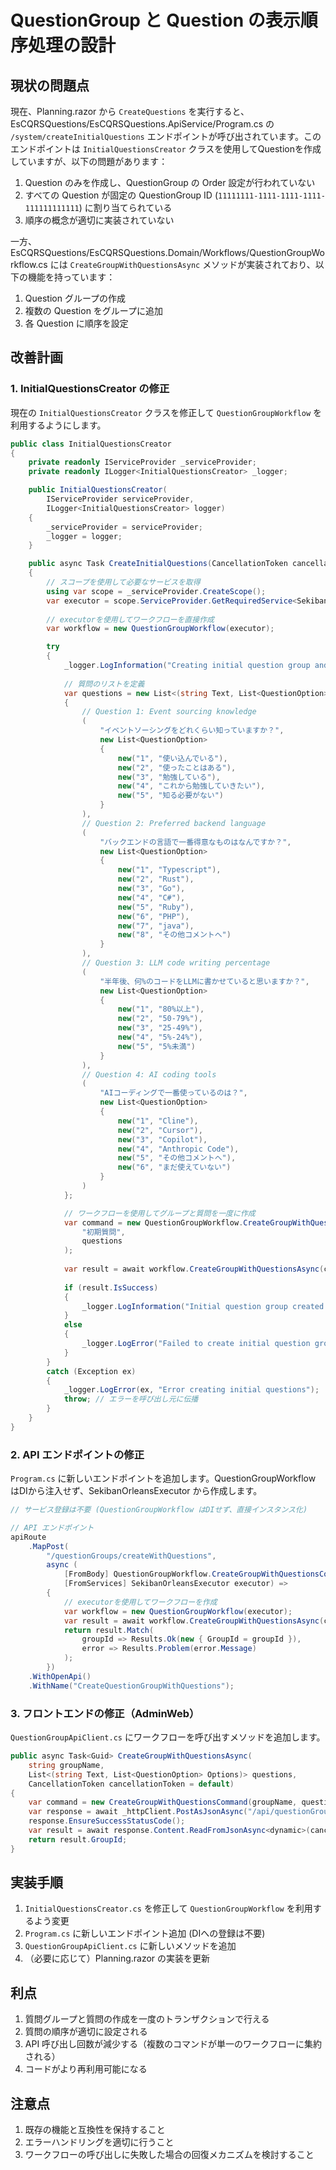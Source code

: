 # QuestionGroup と Question の表示順序処理の設計

## 現状の問題点

現在、Planning.razor から `CreateQuestions` を実行すると、EsCQRSQuestions/EsCQRSQuestions.ApiService/Program.cs の `/system/createInitialQuestions` エンドポイントが呼び出されています。このエンドポイントは `InitialQuestionsCreator` クラスを使用してQuestionを作成していますが、以下の問題があります：

1. Question のみを作成し、QuestionGroup の Order 設定が行われていない
2. すべての Question が固定の QuestionGroup ID (`11111111-1111-1111-1111-111111111111`) に割り当てられている
3. 順序の概念が適切に実装されていない

一方、EsCQRSQuestions/EsCQRSQuestions.Domain/Workflows/QuestionGroupWorkflow.cs には `CreateGroupWithQuestionsAsync` メソッドが実装されており、以下の機能を持っています：

1. Question グループの作成
2. 複数の Question をグループに追加
3. 各 Question に順序を設定

## 改善計画

### 1. InitialQuestionsCreator の修正

現在の `InitialQuestionsCreator` クラスを修正して `QuestionGroupWorkflow` を利用するようにします。

```csharp
public class InitialQuestionsCreator
{
    private readonly IServiceProvider _serviceProvider;
    private readonly ILogger<InitialQuestionsCreator> _logger;

    public InitialQuestionsCreator(
        IServiceProvider serviceProvider,
        ILogger<InitialQuestionsCreator> logger)
    {
        _serviceProvider = serviceProvider;
        _logger = logger;
    }

    public async Task CreateInitialQuestions(CancellationToken cancellationToken = default)
    {
        // スコープを使用して必要なサービスを取得
        using var scope = _serviceProvider.CreateScope();
        var executor = scope.ServiceProvider.GetRequiredService<SekibanOrleansExecutor>();
        
        // executorを使用してワークフローを直接作成
        var workflow = new QuestionGroupWorkflow(executor);

        try
        {
            _logger.LogInformation("Creating initial question group and questions...");
            
            // 質問のリストを定義
            var questions = new List<(string Text, List<QuestionOption> Options)>
            {
                // Question 1: Event sourcing knowledge
                (
                    "イベントソーシングをどれくらい知っていますか？",
                    new List<QuestionOption>
                    {
                        new("1", "使い込んでいる"),
                        new("2", "使ったことはある"),
                        new("3", "勉強している"),
                        new("4", "これから勉強していきたい"),
                        new("5", "知る必要がない")
                    }
                ),
                // Question 2: Preferred backend language
                (
                    "バックエンドの言語で一番得意なものはなんですか？",
                    new List<QuestionOption>
                    {
                        new("1", "Typescript"),
                        new("2", "Rust"),
                        new("3", "Go"),
                        new("4", "C#"),
                        new("5", "Ruby"),
                        new("6", "PHP"),
                        new("7", "java"),
                        new("8", "その他コメントへ")
                    }
                ),
                // Question 3: LLM code writing percentage
                (
                    "半年後、何%のコードをLLMに書かせていると思いますか？",
                    new List<QuestionOption>
                    {
                        new("1", "80%以上"),
                        new("2", "50-79%"),
                        new("3", "25-49%"),
                        new("4", "5%-24%"),
                        new("5", "5%未満")
                    }
                ),
                // Question 4: AI coding tools
                (
                    "AIコーディングで一番使っているのは？",
                    new List<QuestionOption>
                    {
                        new("1", "Cline"),
                        new("2", "Cursor"),
                        new("3", "Copilot"),
                        new("4", "Anthropic Code"),
                        new("5", "その他コメントへ"),
                        new("6", "まだ使えていない")
                    }
                )
            };

            // ワークフローを使用してグループと質問を一度に作成
            var command = new QuestionGroupWorkflow.CreateGroupWithQuestionsCommand(
                "初期質問",
                questions
            );
            
            var result = await workflow.CreateGroupWithQuestionsAsync(command);
            
            if (result.IsSuccess)
            {
                _logger.LogInformation("Initial question group created with ID: {GroupId}", result.GetValue());
            }
            else
            {
                _logger.LogError("Failed to create initial question group: {Error}", result.GetException().Message);
            }
        }
        catch (Exception ex)
        {
            _logger.LogError(ex, "Error creating initial questions");
            throw; // エラーを呼び出し元に伝播
        }
    }
}
```

### 2. API エンドポイントの修正

`Program.cs` に新しいエンドポイントを追加します。QuestionGroupWorkflow はDIから注入せず、SekibanOrleansExecutor から作成します。

```csharp
// サービス登録は不要 (QuestionGroupWorkflow はDIせず、直接インスタンス化)

// API エンドポイント
apiRoute
    .MapPost(
        "/questionGroups/createWithQuestions",
        async (
            [FromBody] QuestionGroupWorkflow.CreateGroupWithQuestionsCommand command,
            [FromServices] SekibanOrleansExecutor executor) => 
        {
            // executorを使用してワークフローを作成
            var workflow = new QuestionGroupWorkflow(executor);
            var result = await workflow.CreateGroupWithQuestionsAsync(command);
            return result.Match(
                groupId => Results.Ok(new { GroupId = groupId }),
                error => Results.Problem(error.Message)
            );
        })
    .WithOpenApi()
    .WithName("CreateQuestionGroupWithQuestions");
```

### 3. フロントエンドの修正（AdminWeb）

`QuestionGroupApiClient.cs` にワークフローを呼び出すメソッドを追加します。

```csharp
public async Task<Guid> CreateGroupWithQuestionsAsync(
    string groupName,
    List<(string Text, List<QuestionOption> Options)> questions,
    CancellationToken cancellationToken = default)
{
    var command = new CreateGroupWithQuestionsCommand(groupName, questions);
    var response = await _httpClient.PostAsJsonAsync("/api/questionGroups/createWithQuestions", command, cancellationToken);
    response.EnsureSuccessStatusCode();
    var result = await response.Content.ReadFromJsonAsync<dynamic>(cancellationToken);
    return result.GroupId;
}
```

## 実装手順

1. `InitialQuestionsCreator.cs` を修正して `QuestionGroupWorkflow` を利用するよう変更
2. `Program.cs` に新しいエンドポイント追加 (DIへの登録は不要)
3. `QuestionGroupApiClient.cs` に新しいメソッドを追加
4. （必要に応じて）Planning.razor の実装を更新

## 利点

1. 質問グループと質問の作成を一度のトランザクションで行える
2. 質問の順序が適切に設定される
3. API 呼び出し回数が減少する（複数のコマンドが単一のワークフローに集約される）
4. コードがより再利用可能になる

## 注意点

1. 既存の機能と互換性を保持すること
2. エラーハンドリングを適切に行うこと
3. ワークフローの呼び出しに失敗した場合の回復メカニズムを検討すること
